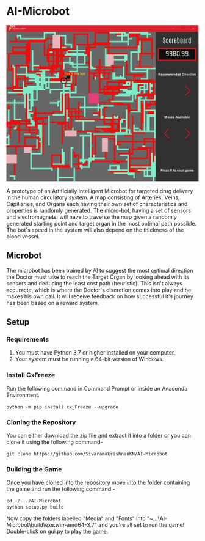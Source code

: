 # AI-Microbot

![](Media/Demo.gif)

A prototype of an Artificially Intelligent Microbot for targeted drug delivery in the human circulatory system. A map consisting of Arteries, Veins, Capillaries, and Organs each having their own set of characteristics and properties is randomly generated. The micro-bot, having a set of sensors and electromagnets, will have to traverse the map given a randomly generated starting point and target organ in the most optimal path possible. The bot's speed in the system will also depend on the thickness of the blood vessel.

## Microbot
 The microbot has been trained by AI to suggest the most optimal direction the Doctor must take to reach the Target Organ by looking ahead with its sensors and deducing the least cost path (heuristic). This isn't always accuracte, which is where the Doctor's discretion comes into play and he makes his own call. It will receive feedback on how successful it's journey has been based on a reward system.
 
## Setup
### Requirements
1. You must have Python 3.7 or higher installed on your computer.
2. Your system must be running a 64-bit version of Windows. 

### Install CxFreeze
Run the following command in Command Prompt or inside an Anaconda Environment.
```
python -m pip install cx_Freeze --upgrade
```

### Cloning the Repository
You can either download the zip file and extract it into a folder or you can clone it using the following command- 
```
git clone https://github.com/SivaramakrishnanKN/AI-Microbot 
```

### Building the Game
Once you have cloned into the repository move into the folder containing the game and run the following command -
```
cd ~/.../AI-Microbot
python setup.py build
```
Now copy the folders labelled "Media" and "Fonts" into "~\...\AI-Microbot\build\exe.win-amd64-3.7" and you're all set to run the game!
Double-click on gui.py to play the game.
